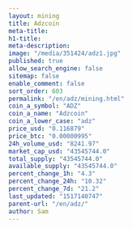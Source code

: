 ```yaml
---
layout: mining
title: Adzcoin
meta-title: 
h1-title: 
meta-description: 
image: "/media/351424/adz1.jpg"
published: true
allow_search_engine: false
sitemap: false
enable_comment: false
sort_order: 603
permalink: "/en/adz/mining.html"
coin_a_symbol: "ADZ"
coin_a_name: "Adzcoin"
coin_a_lower_case: "adz"
price_usd: "0.116879"
price_btc: "0.00000995"
24h_volume_usd: "8241.97"
market_cap_usd: "43545744.0"
total_supply: "43545744.0"
available_supply: "43545744.0"
percent_change_1h: "4.3"
percent_change_24h: "10.32"
percent_change_7d: "21.2"
last_updated: "1517140747"
parent-url: "/en/adz/"
author: Sam
---
```



